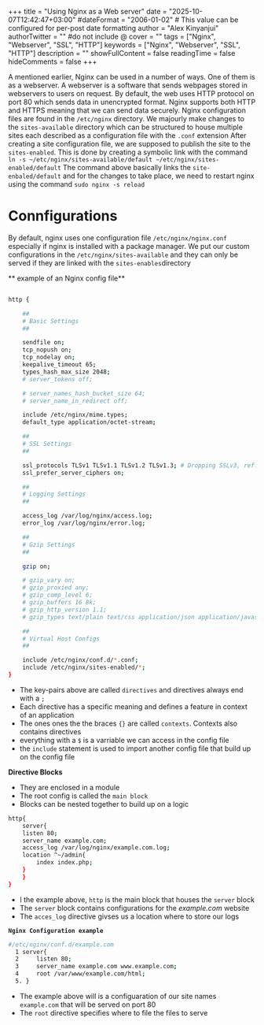 +++
title = "Using Nginx as a Web server"
date = "2025-10-07T12:42:47+03:00"
#dateFormat = "2006-01-02" # This value can be configured for per-post date formatting
author = "Alex Kinyanjui"
authorTwitter = "" #do not include @
cover = ""
tags = ["Nginx", "Webserver", "SSL", "HTTP"]
keywords = ["Nginx", "Webserver", "SSL", "HTTP"]
description = ""
showFullContent = false
readingTime = false
hideComments = false
+++

A mentioned earlier, Nginx can be used  in a number of ways. One of them is as a webserver.
A webserver is a software that sends webpages stored in webservers to users on request. By default, the web uses HTTP protocol on port 80 which sends data in unencrypted format. Nginx supports both HTTP and HTTPS meaning that we can send data securely.
Nginx configuration files are found in the `/etc/nginx` directory. We majourly make changes to the `sites-available` directory which can be structured to house multiple sites each described as a configuration file with the `.conf` extension
After creating a site configuration file, we are supposed to publish the site to the `sites-enabled`. This is done by creating a symbolic link with the command
`ln -s ~/etc/nginx/sites-available/default ~/etc/nginx/sites-enabled/default`
The command above basically links the `site-enbaled/default` and for the changes to take place, we need to restart nginx using the command `sudo nginx -s reload`


# Connfigurations
By default, nginx uses one configuration file `/etc/nginx/nginx.conf` especially if nginx is installed with a package manager. We put our custom configurations in the `/etc/nginx/sites-available` and they can only be served if they are linked with the `sites-enables`directory

** example of an Nginx config file**
```sh

http {

    ##
    # Basic Settings
    ##

    sendfile on;
    tcp_nopush on;
    tcp_nodelay on;
    keepalive_timeout 65;
    types_hash_max_size 2048;
    # server_tokens off;

    # server_names_hash_bucket_size 64;
    # server_name_in_redirect off;

    include /etc/nginx/mime.types;
    default_type application/octet-stream;

    ##
    # SSL Settings
    ##

    ssl_protocols TLSv1 TLSv1.1 TLSv1.2 TLSv1.3; # Dropping SSLv3, ref: POODLE
    ssl_prefer_server_ciphers on;

    ##
    # Logging Settings
    ##

    access_log /var/log/nginx/access.log;
    error_log /var/log/nginx/error.log;

    ##
    # Gzip Settings
    ##

    gzip on;

    # gzip_vary on;
    # gzip_proxied any;
    # gzip_comp_level 6;
    # gzip_buffers 16 8k;
    # gzip_http_version 1.1;
    # gzip_types text/plain text/css application/json application/javascript text/xml application/xml application/xml+rss text/javascript;

    ##
    # Virtual Host Configs
    ##

    include /etc/nginx/conf.d/*.conf;
    include /etc/nginx/sites-enabled/*;
}
```
- The key-pairs above are called `directives` and directives always end with a `;`
- Each directive has a specific meaning and defines a feature in context of an application
- The ones ones the the braces `{}` are called `contexts`. Contexts also contains directives
- everything with a `$` is a varriable we can access in the config file
- the `include` statement is used to import another config file that build up on the config file

**Directive Blocks**
- They are enclosed in a module
- The root config is called the `main block`
- Blocks can be nested together to build up on a logic

```sh
http{
    server{
    listen 80;
    server_name example.com;
    access_log /var/log/nginx/example.com.log;
    location ^~/admin{
        index index.php;
    }
 	}
}
```
- I the example above, `http` is the main block that houses the `server` block
- The `server` block contains configurations for the *example.com* website
- The `acces_log` directive givses us a location where to store our logs


**`Nginx Configuration example`**
```sh
#/etc/nginx/conf.d/example.com
  1 server{
  2     listen 80;
  3     server_name example.com www.example.com;
  4     root /var/www/example.com/html;
  5. }
```

- The example above will is a configuaration of our site names `example.com` that will be served on port 80
- The `root` directive specifies where to file the files to serve

